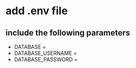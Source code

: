 # add .env file
## include the following parameters 
* DATABASE = 
* DATABASE_USERNAME = 
* DATABASE_PASSWORD = 
